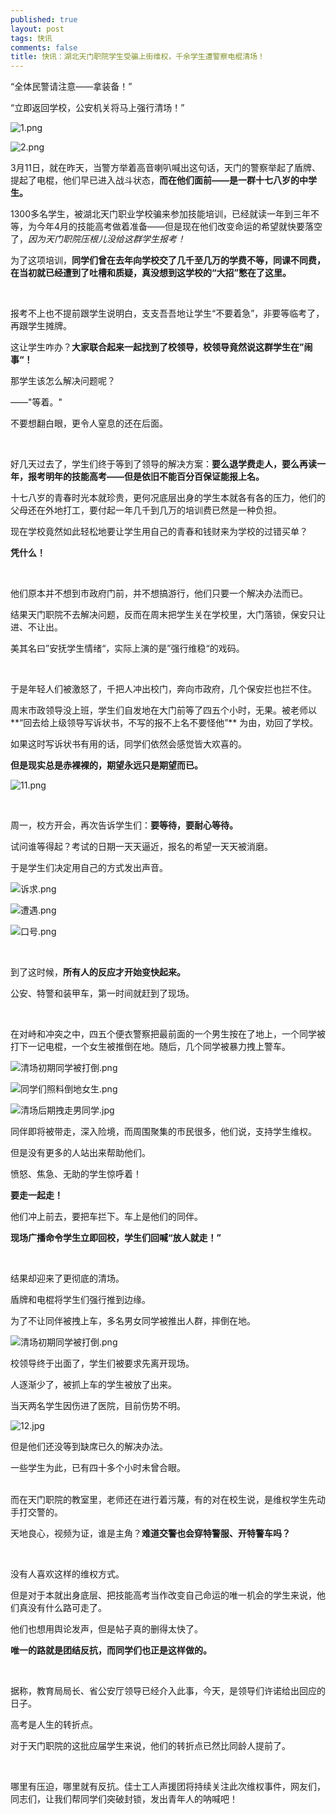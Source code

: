 ```yaml
---
published: true
layout: post
tags: 快讯
comments: false
title: 快讯：湖北天门职院学生受骗上街维权，千余学生遭警察电棍清场！
---
```

“全体民警请注意——拿装备！”

“立即返回学校，公安机关将马上强行清场！”

![1.png](https://i.loli.net/2019/03/12/5c876f4244929.png)

![2.png](https://i.loli.net/2019/03/12/5c876f4a0c16b.png)

3月11日，就在昨天，当警方举着高音喇叭喊出这句话，天门的警察举起了盾牌、提起了电棍，他们早已进入战斗状态，**而在他们面前——是一群十七八岁的中学生。**


1300多名学生，被湖北天门职业学校骗来参加技能培训，已经就读一年到三年不等，为今年4月的技能高考做着准备——但是现在他们改变命运的希望就快要落空了，*因为天门职院压根儿没给这群学生报考！*


为了这项培训，**同学们曾在去年向学校交了几千至几万的学费不等，同课不同费，在当初就已经遭到了吐槽和质疑，真没想到这学校的“大招”憋在了这里。**

<br/>

报考不上也不提前跟学生说明白，支支吾吾地让学生“不要着急”，非要等临考了，再跟学生摊牌。

这让学生咋办？**大家联合起来一起找到了校领导，校领导竟然说这群学生在”闹事“！**

那学生该怎么解决问题呢？

——"等着。"

不要想翻白眼，更令人窒息的还在后面。

<br/>

好几天过去了，学生们终于等到了领导的解决方案：**要么退学费走人，要么再读一年，报考明年的技能高考——但是依旧不能百分百保证能报上名。**

十七八岁的青春时光本就珍贵，更何况底层出身的学生本就各有各的压力，他们的父母还在外地打工，要付起一年几千到几万的培训费已然是一种负担。

现在学校竟然如此轻松地要让学生用自己的青春和钱财来为学校的过错买单？

**凭什么！**

<br/>

他们原本并不想到市政府门前，并不想搞游行，他们只要一个解决办法而已。

结果天门职院不去解决问题，反而在周末把学生关在学校里，大门落锁，保安只让进、不让出。

美其名曰”安抚学生情绪“，实际上演的是”强行维稳“的戏码。

<br/>

于是年轻人们被激怒了，千把人冲出校门，奔向市政府，几个保安拦也拦不住。

周末市政领导没上班，学生们自发地在大门前等了四五个小时，无果。被老师以**“回去给上级领导写诉状书，不写的报不上名不要怪他”** 为由，劝回了学校。

如果这时写诉状书有用的话，同学们依然会感觉皆大欢喜的。

**但是现实总是赤裸裸的，期望永远只是期望而已。**

![11.png](https://i.loli.net/2019/03/12/5c876cb32c619.png)

<br/>

周一，校方开会，再次告诉学生们：**要等待，要耐心等待。**

试问谁等得起？考试的日期一天天逼近，报名的希望一天天被消磨。


于是学生们决定用自己的方式发出声音。

![诉求.png](https://i.loli.net/2019/03/12/5c87700f4af87.png)

![遭遇.png](https://i.loli.net/2019/03/12/5c87700f9d1c7.png)

![口号.png](https://i.loli.net/2019/03/12/5c87700fbea16.png)

<br />

到了这时候，**所有人的反应才开始变快起来。**

公安、特警和装甲车，第一时间就赶到了现场。

<br/>

在对峙和冲突之中，四五个便衣警察把最前面的一个男生按在了地上，一个同学被打下一记电棍，一个女生被推倒在地。随后，几个同学被暴力拽上警车。

![清场初期同学被打倒.png](https://i.loli.net/2019/03/12/5c877058e9480.png)

![同学们照料倒地女生.png](https://i.loli.net/2019/03/12/5c877058bc4c0.png)

![清场后期拽走男同学.jpg](https://i.loli.net/2019/03/12/5c87705874c1b.jpg)

同伴即将被带走，深入险境，而周围聚集的市民很多，他们说，支持学生维权。

但是没有更多的人站出来帮助他们。

愤怒、焦急、无助的学生惊呼着！

**要走一起走！**

他们冲上前去，要把车拦下。车上是他们的同伴。

**现场广播命令学生立即回校，学生们回喊“放人就走！”**

<br/>

结果却迎来了更彻底的清场。

盾牌和电棍将学生们强行推到边缘。

为了不让同伴被拽上车，多名男女同学被推出人群，摔倒在地。

![清场初期同学被打倒.png](https://i.loli.net/2019/03/12/5c877058e9480.png)

校领导终于出面了，学生们被要求先离开现场。

人逐渐少了，被抓上车的学生被放了出来。

当天两名学生因伤进了医院，目前伤势不明。

![12.jpg](https://i.loli.net/2019/03/12/5c876cbe8bb3d.jpg)

但是他们还没等到缺席已久的解决办法。

一些学生为此，已有四十多个小时未曾合眼。

<br/>
而在天门职院的教室里，老师还在进行着污蔑，有的对在校生说，是维权学生先动手打交警的。

天地良心，视频为证，谁是主角？**难道交警也会穿特警服、开特警车吗？**

<br />

没有人喜欢这样的维权方式。

但是对于本就出身底层、把技能高考当作改变自己命运的唯一机会的学生来说，他们真没有什么路可走了。

他们也想用舆论发声，但是帖子真的删得太快了。

**唯一的路就是团结反抗，而同学们也正是这样做的。**

<br />

据称，教育局局长、省公安厅领导已经介入此事，今天，是领导们许诺给出回应的日子。

高考是人生的转折点。

对于天门职院的这批应届学生来说，他们的转折点已然比同龄人提前了。

<br />

哪里有压迫，哪里就有反抗。佳士工人声援团将持续关注此次维权事件，网友们，同志们，让我们帮同学们突破封锁，发出青年人的呐喊吧！
